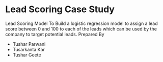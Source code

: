 # Lead Scoring Case Study
Lead Scoring Model
To Build a logistic regression model to assign a lead score between 0 and 100 to each of the leads which can be used by the company to target potential leads.
Prepared By
 - Tushar Parwani
 - Tusarkanta Kar   
 - Tushar Geete
